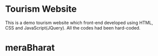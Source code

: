 # Tourism Website
This is a demo tourism website which front-end developed using HTML, CSS and JavaScript(JQuery). All the codes had been hard-coded.
# meraBharat
